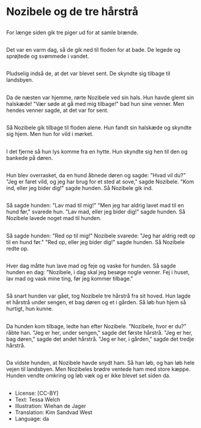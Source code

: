 # Nozibele og de tre hårstrå

##
For længe siden gik tre piger ud for at samle brænde.

##
Det var en varm dag, så de gik ned til floden for at bade. De legede og sprøjtede og svømmede i vandet.

##
Pludselig indså de, at det var blevet sent. De skyndte sig tilbage til landsbyen.

##
Da de næsten var hjemme, rørte Nozibele ved sin hals. Hun havde glemt sin halskæde! "Vær søde at gå med mig tilbage!" bad hun sine venner. Men hendes venner sagde, at det var for sent.

##
Så Nozibele gik tilbage til floden alene. Hun fandt sin halskæde og skyndte sig hjem. Men hun for vild i mørket.

##
I det fjerne så hun lys komme fra en hytte. Hun skyndte sig hen til den og bankede på døren.

##
Hun blev overrasket, da en hund åbnede døren og sagde: "Hvad vil du?" "Jeg er faret vild, og jeg har brug for et sted at sove," sagde Nozibele. "Kom ind, eller jeg bider dig!" sagde hunden. Så Nozibele gik ind.

##
Så sagde hunden: "Lav mad til mig!" "Men jeg har aldrig lavet mad til en hund før," svarede hun. "Lav mad, eller jeg bider dig!" sagde hunden. Så Nozibele lavede noget mad til hunden.

##
Så sagde hunden: "Red op til mig!" Nozibele svarede: "Jeg har aldrig redt op til en hund før." "Red op, eller jeg bider dig!" sagde hunden. Så Nozibele redte op.

##
Hver dag måtte hun lave mad og feje og vaske for hunden. Så sagde hunden en dag: "Nozibele, i dag skal jeg besøge nogle venner. Fej i huset, lav mad og vask mine ting, før jeg kommer tilbage."

##
Så snart hunden var gået, tog Nozibele tre hårstrå fra sit hoved. Hun lagde et hårstrå under sengen, et bag døren og et i gården. Så løb hun hjem så hurtigt, hun kunne.

##
Da hunden kom tilbage, ledte han efter Nozibele. "Nozibele, hvor er du?" råbte han. "Jeg er her, under sengen," sagde det første hårstrå. "Jeg er her, bag døren," sagde det andet hårstrå. "Jeg er her, i gården," sagde det tredje hårstrå.

##
Da vidste hunden, at Nozibele havde snydt ham. Så han løb, og han løb hele vejen til landsbyen. Men Nozibeles brødre ventede ham med store kæppe. Hunden vendte omkring og løb væk og er ikke blevet set siden da.

##
* License: [CC-BY]
* Text: Tessa Welch
* Illustration: Wiehan de Jager
* Translation: Kim Sandvad West
* Language: da
